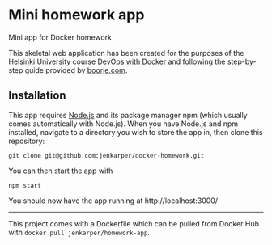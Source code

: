 # Mini homework app
Mini app for Docker homework

This skeletal web application has been created for the purposes of the Helsinki University course [DevOps with Docker](https://devopswithdocker.com/) and following the step-by-step guide provided by [boorje.com](https://www.boorje.com/react-todo-app/).

## Installation

This app requires [Node.js](https://nodejs.dev/learn/how-to-install-nodejs) and its package manager npm (which usually comes automatically with Node.js). When you have Node.js and npm installed, navigate to a directory you wish to store the app in, then clone this repository:

    git clone git@github.com:jenkarper/docker-homework.git
    
You can then start the app with

    npm start
    
You should now have the app running at http://localhost:3000/

---

This project comes with a Dockerfile which can be pulled from Docker Hub with `docker pull jenkarper/homework-app`.
